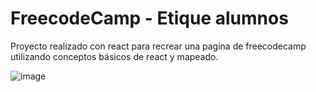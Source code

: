 # FreecodeCamp - Etique alumnos


Proyecto realizado con react para recrear una pagina de freecodecamp utilizando conceptos básicos de react y mapeado.

![image](https://github.com/user-attachments/assets/e9bc3662-2699-41b6-b5b2-694f4bb2156a)
